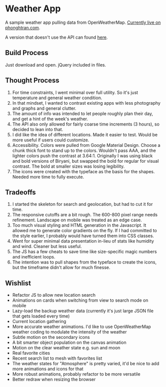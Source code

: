 # Weather App

A sample weather app pulling data from OpenWeatherMap. [Currently live on phonghtran.com](http://phonghtran.com/labs/weatherApp).

A version that doesn't use the API can found [here](http://phonghtran.com/labs/weatherApp/noAPI.html).


## Build Process

Just download and open. jQuery included in files. 

## Thought Process

1. For time constraints, I went minimal over full utility. So it's just temperature and general weather condition.
2. In that mindset, I wanted to contrast existing apps with less photography and graphs and general clutter.
3. The amount of info was intended to let people roughly plan their day, and get a hint of the week's weather. 
4. The API also only allowed for fairly coarse time increments (3 hours), so decided to lean into that.
5. I did like the idea of different locations. Made it easier to test. Would be more useful if users could customize. 
6. Accessibility. Colors were pulled from Google Material Design. Choose a chunk thick font to stand up to the colors. Wouldn't pass AAA, and the lighter colors push the contrast at 3.64:1. Originally I was using black and bold versions of Biryani, but swapped the bold for regular for visual contrast. The bold at smaller sizes was losing legibility.
7. The icons were created with the typeface as the basis for the shapes. Needed more time to fully execute.


## Tradeoffs

1. I started the skeleton for search and geolocation, but had to cut it for time.
2. The responsive cutoffs are a bit rough. The 600-800 pixel range needs refinement. Landscape on mobile was treated as an edge case. 
3. Too much visual styling and HTML generation in the Javascript. It allowed me to generate color gradients on the fly. If I had committed to the style earlier, I probably would have turned them into CSS classes.
4. Went for super minimal data presentation in-lieu of stats like humidity and wind. Cleaner but less useful. 
5. The JS has a few cheats to save time like size-specific magic numbers and inefficient loops.
6. The intention was to pull shapes from the typeface to create the icons, but the timeframe didn't allow for much finesse.

## Wishlist

* Refactor JS to allow new location search
* Animations on cards when switching from view to search mode on mobile
* Lazy-load the backup weather data (currently it's just large JSON file that gets loaded every time)
* Current location gathering
* More accurate weather animations. I'd like to use OpenWeatherMap weather coding to modulate the intensity of the weather
* Subtle motion on the secondary icons
* A bit smarter object population on the canvas animation
* Motion on the clear weather state e.g. sun and moon
* Real favorite cities
* Recent search list to mesh with favorites list
* The weather states for "Atmosphere" is pretty varied, it'd be nice to add more animations and icons for that
* More robust animations, probably refactor to be more versatile
* Better redraw when resizing the browser
